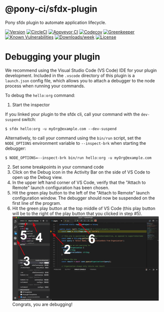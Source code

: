 @pony-ci/sfdx-plugin
====================

Pony sfdx plugin to automate application lifecycle.

[![Version](https://img.shields.io/npm/v/@pony-ci/sfdx-plugin.svg)](https://npmjs.org/package/@pony-ci/sfdx-plugin)
[![CircleCI](https://circleci.com/gh/pony-ci/sfdx-plugin/tree/master.svg?style=shield)](https://circleci.com/gh/pony-ci/sfdx-plugin/tree/master)
[![Appveyor CI](https://ci.appveyor.com/api/projects/status/github/pony-ci/sfdx-plugin?branch=master&svg=true)](https://ci.appveyor.com/project/heroku/sfdx-plugin/branch/master)
[![Codecov](https://codecov.io/gh/pony-ci/sfdx-plugin/branch/master/graph/badge.svg)](https://codecov.io/gh/pony-ci/sfdx-plugin)
[![Greenkeeper](https://badges.greenkeeper.io/pony-ci/sfdx-plugin.svg)](https://greenkeeper.io/)
[![Known Vulnerabilities](https://snyk.io/test/github/pony-ci/sfdx-plugin/badge.svg)](https://snyk.io/test/github/pony-ci/sfdx-plugin)
[![Downloads/week](https://img.shields.io/npm/dw/@pony-ci/sfdx-plugin.svg)](https://npmjs.org/package/@pony-ci/sfdx-plugin)
[![License](https://img.shields.io/npm/l/@pony-ci/sfdx-plugin.svg)](https://github.com/pony-ci/sfdx-plugin/blob/master/package.json)

<!-- toc -->
<!-- install -->
<!-- usage -->
<!-- commands -->
<!-- debugging-your-plugin -->
# Debugging your plugin
We recommend using the Visual Studio Code (VS Code) IDE for your plugin development. Included in the `.vscode` directory of this plugin is a `launch.json` config file, which allows you to attach a debugger to the node process when running your commands.

To debug the `hello:org` command: 
1. Start the inspector
  
If you linked your plugin to the sfdx cli, call your command with the `dev-suspend` switch: 
```sh-session
$ sfdx hello:org -u myOrg@example.com --dev-suspend
```
  
Alternatively, to call your command using the `bin/run` script, set the `NODE_OPTIONS` environment variable to `--inspect-brk` when starting the debugger:
```sh-session
$ NODE_OPTIONS=--inspect-brk bin/run hello:org -u myOrg@example.com
```

2. Set some breakpoints in your command code
3. Click on the Debug icon in the Activity Bar on the side of VS Code to open up the Debug view.
4. In the upper left hand corner of VS Code, verify that the "Attach to Remote" launch configuration has been chosen.
5. Hit the green play button to the left of the "Attach to Remote" launch configuration window. The debugger should now be suspended on the first line of the program. 
6. Hit the green play button at the top middle of VS Code (this play button will be to the right of the play button that you clicked in step #5).
<br><img src=".images/vscodeScreenshot.png" width="480" height="278"><br>
Congrats, you are debugging!
